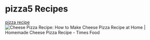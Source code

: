 <h1>pizza5 Recipes</h1> 
<a href="recipes/pizza55.html">pizza recipe</a>
<img src="https://static.toiimg.com/thumb/53110049.cms?width=1200&amp;height=900" alt="Cheese Pizza Recipe: How to Make Cheese Pizza Recipe at Home | Homemade  Cheese Pizza Recipe - Times Food"/>

